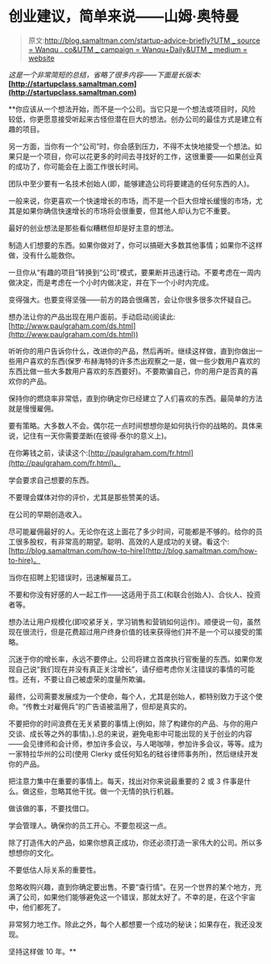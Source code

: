 # 创业建议，简单来说——山姆·奥特曼

> 原文:[http://blog.samaltman.com/startup-advice-briefly?UTM _ source = Wanqu . co&UTM _ campaign = Wanqu+Daily&UTM _ medium = website](http://blog.samaltman.com/startup-advice-briefly?utm_source=wanqu.co&utm_campaign=Wanqu+Daily&utm_medium=website)

*这是一个非常简短的总结，省略了很多内容——下面是长版本:*[](http://startupclass.samaltman.com)**[http://startupclass.samaltman.com](http://startupclass.samaltman.com)** 

 **你应该从一个想法开始，而不是一个公司。当它只是一个想法或项目时，风险较低，你更愿意接受听起来古怪但潜在巨大的想法。创办公司的最佳方式是建立有趣的项目。

另一方面，当你有一个“公司”时，你会感到压力，不得不太快地接受一个想法。如果只是一个项目，你可以花更多的时间去寻找好的工作，这很重要——如果创业真的成功了，你可能会在上面工作很长时间。

团队中至少要有一名技术创始人(即，能够建造公司将要建造的任何东西的人)。

一般来说，你更喜欢一个快速增长的市场，而不是一个巨大但增长缓慢的市场，尤其是如果你确信快速增长的市场将会很重要，但其他人却认为它不重要。

最好的创业想法是那些看似糟糕但却是好主意的想法。

制造人们想要的东西。如果你做对了，你可以搞砸大多数其他事情；如果你不这样做，没有什么能救你。

一旦你从“有趣的项目”转换到“公司”模式，要果断并迅速行动。不要考虑在一周内做决定，而是考虑在一个小时内做决定，并在下一个小时内完成。

变得强大。也要变得坚强——前方的路会很痛苦，会让你很多很多次怀疑自己。

想办法让你的产品出现在用户面前。手动启动(阅读此:[http://www.paulgraham.com/ds.html](http://www.paulgraham.com/ds.html))

听听你的用户告诉你什么，改进你的产品，然后再听。继续这样做，直到你做出一些用户喜欢的东西(保罗·布赫海特的许多杰出观察之一是，做一些少数用户喜欢的东西比做一些大多数用户喜欢的东西要好)。不要欺骗自己，你的用户是否真的喜欢你的产品。

保持你的燃烧率非常低，直到你确定你已经建立了人们喜欢的东西。最简单的方法就是慢慢雇佣。

要有策略。大多数人不会。偶尔花一点时间想想你是如何执行你的战略的。具体来说，记住有一天你需要垄断(在彼得·泰尔的意义上)。

在你筹钱之前，读读这个:[http://paulgraham.com/fr.html](http://paulgraham.com/fr.html)。

学会要求自己想要的东西。

不要理会媒体对你的评价，尤其是那些赞美的话。

在公司的早期创造收入。

尽可能雇佣最好的人。无论你在这上面花了多少时间，可能都是不够的。给你的员工很多股权，有非常高的期望。聪明、高效的人是成功的关键。看这个:[http://blog.samaltman.com/how-to-hire](http://blog.samaltman.com/how-to-hire)。

当你在招聘上犯错误时，迅速解雇员工。

不要和你没有好感的人一起工作——这适用于员工(和联合创始人)、合伙人、投资者等。

想办法让用户规模化(即咬紧牙关，学习销售和营销如何运作)。顺便说一句，虽然现在很流行，但是花费超过用户终身价值的钱来获得他们并不是一个可以接受的策略。

沉迷于你的增长率，永远不要停止。公司将建立首席执行官衡量的东西。如果你发现自己说“我们现在并没有真正关注增长”，请仔细考虑你关注错误的事情的可能性。还有，不要让自己被虚荣的度量所欺骗。

最终，公司需要发展成为一个使命，每个人，尤其是创始人，都特别致力于这个使命。“传教士对雇佣兵”的广告语被滥用了，但却是真实的。

不要把你的时间浪费在无关紧要的事情上(例如，除了构建你的产品、与你的用户交谈、成长等之外的事情)。).总的来说，避免电影中可能出现的关于创业的内容——会见律师和会计师，参加许多会议，与人喝咖啡，参加许多会议，等等。成为一家特拉华州的公司(使用 Clerky 或任何知名的硅谷律师事务所)，然后继续开发你的产品。

把注意力集中在重要的事情上。每天，找出对你来说最重要的 2 或 3 件事是什么。做这些，忽略其他干扰。做一个无情的执行机器。

做该做的事，不要找借口。

学会管理人。确保你的员工开心。不要忽视这一点。

除了打造伟大的产品，如果你想真正成功，你还必须打造一家伟大的公司。所以多想想你的文化。

不要低估人际关系的重要性。

忽略收购兴趣，直到你确定要出售。不要“查行情”。在另一个世界的某个地方，充满了公司，如果他们能够避免这一个错误，那就太好了。不幸的是，在这个宇宙中，他们都死了。

非常努力地工作。除此之外，每个人都想要一个成功的秘诀；如果存在，我还没发现。

坚持这样做 10 年。**